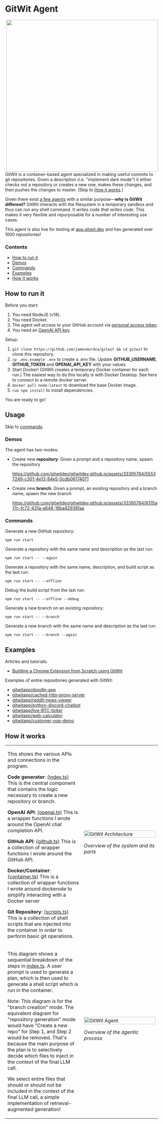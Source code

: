 # GitWit Agent
<img src="https://gitwitdev.github.io/images/gitwit-agent-overview.png" align="right" width="500" />

GitWit is a container-based agent specialized in making useful commits to git repositories. Given a description (i.e. "implement dark mode") it either checks out a repository or creates a new one, makes these changes, and then pushes the changes to master. (Skip to [How it works](#how-it-works).)

Given there exist [a few agents](https://github.com/jamesmurdza/awesome-ai-devtools#pr-agents) with a similar purpose—**why is GitWit different?** GitWit interacts with the filesystem in a temporary sandbox and thus can run any shell command. It _writes code that writes code_. This makes it very flexible and repurposable for a number of interesting use cases.

This agent is also live for testing at [app.gitwit.dev](https://app.gitwit.dev) and has generated over 1000 repositories!

### Contents
- [How to run it](#how-to-run-it)
- [Demos](#demos)
- [Commands](#commands)
- [Examples](#examples)
- [How it works](#how-it-works)

## How to run it

Before you start:
1. You need NodeJS (v18).
2. You need Docker.
3. The agent will access to your GitHub account via [personal access token](https://github.com/settings/tokens).
4. You need an [OpenAI API key](https://platform.openai.com/account/api-keys).

Setup:
1. `git clone https://github.com/jamesmurdza/gitwit && cd gitwit` to clone this repository.
2. `cp .env.example .env` to create a .env file. Update **GITHUB_USERNAME**, **GITHUB_TOKEN** and **OPENAI_API_KEY** with your values.
3. Start Docker! (GitWit creates a temporary Docker container for each run.) The easiest way to do this locally is with Docker Desktop. See here to connect to a remote docker server.
4. `docker pull node:latest` to download the base Docker image.
5. `run npm install` to install dependencies.

You are ready to go!

## Usage

Skip to [commands](#commands).

### Demos

The agent has two modes:
- Create new **repository**: Given a prompt and a repository name, spawn the repository
  
  https://github.com/gitwitdev/gitwitdev.github.io/assets/33395784/55537249-c301-4e13-84e5-0cdb06174071

- Create new **branch**: Given a prompt, an existing repository and a branch name, spawn the new branch

  https://github.com/gitwitdev/gitwitdev.github.io/assets/33395784/9315a17c-fc72-431a-a648-16ba42938faa

### Commands

Generate a new GitHub repository:

`npm run start`

Generate a repository with the same name and description as the last run:

`npm run start -- --again`

Generate a repository with the same name, description, and build script as the last run:

`npm run start -- --offline`

Debug the build script from the last run:

`npm run start -- --offline --debug`

Generate a new branch on an existing repository:

`npm run start -- --branch`

Generate a new branch with the same name and description as the last run:

`npm run start -- --branch --again`

## Examples

Articles and tutorials:

- [Building a Chrome Extension from Scratch using GitWit](https://codesphere.com/articles/building-a-chrome-extension-using-gitwit)

Examples of entire repositories generated with GitWit:

- [gitwitapp/doodle-app](https://github.com/gitwitapp/doodle-app)
- [gitwitapp/cached-http-proxy-server](https://github.com/gitwitapp/cached-http-proxy-server)
- [gitwitapp/reddit-news-viewer](https://github.com/gitwitapp/reddit-news-viewer)
- [gitwitapp/python-discord-chatbot](https://github.com/gitwitapp/python-discord-chatbot)
- [gitwitapp/live-BTC-ticker](https://github.com/gitwitapp/live-BTC-ticker)
- [gitwitapp/web-calculator](https://github.com/gitwitapp/web-calculator)
- [gitwitapp/customer-oop-demo](https://github.com/gitwitapp/customer-oop-demo)

## How it works

<table>
  <tr>
    <td valign="top" width="50%">
      <p>
        This shows the various APIs and connections in the program.
      </p>
      <p>
        <strong>Code generator</strong>: <a href="index.ts">(index.ts)</a> This is the central component that contains the logic necessary to create a new repository or branch.
      </p>
      <p>
        <strong>OpenAI API</strong>: <a href="openai.ts">(openai.ts)</a> This is a wrapper functions I wrote around the OpenAI chat completion API.
      </p>
      <p>
        <strong>GitHub API</strong>: <a href="github.ts">(github.ts)</a> This is a collection of wrapper functions I wrote around the GitHub API.
      </p>
      <p>
        <strong>Docker/Container</strong>: <a href="container.ts">(container.ts)</a> This is a collection of wrapper functions I wrote around dockerode to simplify interacting with a Docker server
      </p>
      <p>
        <strong>Git Repository</strong>: <a href="scripts.ts">(scripts.ts)</a> This is a collection of shell scripts that are injected into the container in order to perform basic git operations.
      </p>
    </td>
    <td>
      <img src="https://gitwitdev.github.io/images/gitwit-agent-architecture.png" alt="GitWit Architecture" width="100%" />
<p><em>Overview of the system and its parts</em></p>
    </td>
  </tr>
  <tr>
    <td valign="top">
      <p>
        This diagram shows a sequential breakdown of the steps in <a href="index.ts">index.ts</a>. A user prompt is used to generate a plan, which is then used to generate a shell script which is run in the container.
      </p>
      <p>
        Note: This diagram is for the "branch creation" mode. The equivalent diagram for "repository generation" mode would have "Create a new repo" for Step 1, and Step 2 would be removed. That's because the main purpose of the plan is to selectively decide which files to inject in the context of the final LLM call.
      </p>
      <p>
        We select entire files that should or should not be included in the context of the final LLM call, a simple implementation of retrieval-augmented generation!
      </p>
    </td>
    <td>
      <img src="https://gitwitdev.github.io/images/gitwit-agent-algorithm.png" alt="GitWit Agent" width="100%" />
<p><em>Overview of the agentic process</em></p>
    </td>
  </tr>
</table>
